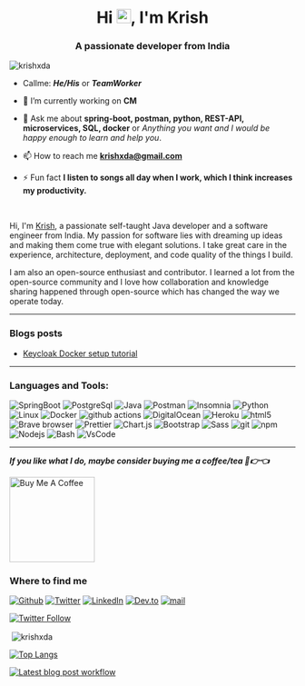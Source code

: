 <h1 align="center">Hi <img src="https://media.giphy.com/media/hvRJCLFzcasrR4ia7z/giphy.gif" width="25px">, I'm Krish</h1>
<h3 align="center">A passionate developer from India</h3>

<p align="left"> <img src="https://komarev.com/ghpvc/?username=krishxda&label=Profile%20views&color=0e75b6&style=flat" alt="krishxda" /> </p>


- Callme: ***He/His*** or ***TeamWorker*** 
- 🔭 I’m currently working on **CM**

- 💬 Ask me about **spring-boot, postman, python, REST-API, microservices, SQL, docker** or *Anything you want and I would be happy enough to learn and help you*.

- 📫 How to reach me **krishxda@gmail.com**

- ⚡ Fun fact **I listen to songs all day when I work, which I think increases my productivity.**

<br />

Hi, I'm [Krish](https://github.com/krishxda/krishxda), a passionate self-taught Java developer and a software engineer from India. My passion for software lies with dreaming up ideas and making them come true with elegant solutions. I take great care in the experience, architecture, deployment, and code quality of the things I build.

I am also an open-source enthusiast and contributor. I learned a lot from the open-source community and I love how collaboration and knowledge sharing happened through open-source which has changed the way we operate today.

---
### Blogs posts

<!-- BLOG-POST-LIST:START -->
- [Keycloak Docker setup tutorial](https://dev.to/krishxda/keycloak-docker-setup-tutorial-16ip)
<!-- BLOG-POST-LIST:END -->

---
<h3 align="left">Languages and Tools:</h3>
<p align="left">
  <!-- <a href="https://www.gnu.org/software/bash/" target="_blank"> <img src="https://www.vectorlogo.zone/logos/gnu_bash/gnu_bash-icon.svg" alt="bash" width="40" height="40" /> </a> -->
  <!-- <a href="https://getbootstrap.com" target="_blank"> <img src="https://raw.githubusercontent.com/devicons/devicon/master/icons/bootstrap/bootstrap-plain-wordmark.svg" alt="bootstrap" width="40" height="40" /> </a> -->
  <!-- <a href="https://www.chartjs.org" target="_blank"> <img src="https://www.chartjs.org/media/logo-title.svg" alt="chartjs" width="40" height="40" /> </a> -->
  <!-- <a href="https://www.w3schools.com/css/" target="_blank"> <img src="https://raw.githubusercontent.com/devicons/devicon/master/icons/css3/css3-original-wordmark.svg" alt="css3" width="40" height="40" /> </a> -->
  <!-- <a href="https://www.docker.com/" target="_blank"> <img src="https://raw.githubusercontent.com/devicons/devicon/master/icons/docker/docker-original-wordmark.svg" alt="docker" width="40" height="40" /> </a> -->
  <!-- <a href="https://www.electronjs.org" target="_blank"> <img src="https://raw.githubusercontent.com/devicons/devicon/master/icons/electron/electron-original.svg" alt="electron" width="40" height="40" /> </a> -->
  <!-- <a href="https://git-scm.com/" target="_blank"> <img src="https://www.vectorlogo.zone/logos/git-scm/git-scm-icon.svg" alt="git" width="40" height="40" /> </a> -->
  <!-- <a href="https://heroku.com" target="_blank"> <img src="https://www.vectorlogo.zone/logos/heroku/heroku-icon.svg" alt="heroku" width="40" height="40" /> </a> -->
  <!-- <a href="https://www.w3.org/html/" target="_blank"> <img src="https://raw.githubusercontent.com/devicons/devicon/master/icons/html5/html5-original-wordmark.svg" alt="html5" width="40" height="40" /> </a> -->
  <!-- <a href="https://www.java.com" target="_blank"> <img src="https://raw.githubusercontent.com/devicons/devicon/master/icons/java/java-original.svg" alt="java" width="40" height="40" /> </a> -->
  <!-- <a href="https://www.linux.org/" target="_blank"> <img src="https://raw.githubusercontent.com/devicons/devicon/master/icons/linux/linux-original.svg" alt="linux" width="40" height="40" /> </a> -->
  <!-- <a href="https://www.mysql.com/" target="_blank"> <img src="https://raw.githubusercontent.com/devicons/devicon/master/icons/mysql/mysql-original-wordmark.svg" alt="mysql" width="40" height="40" /> </a> -->
  <!-- <a href="https://www.postgresql.org" target="_blank"> <img src="https://raw.githubusercontent.com/devicons/devicon/master/icons/postgresql/postgresql-original-wordmark.svg" alt="postgresql" width="40" height="40" /> </a> -->
  <!-- <a href="https://postman.com" target="_blank"> <img src="https://www.vectorlogo.zone/logos/getpostman/getpostman-icon.svg" alt="postman" width="40" height="40" /> </a> -->
  <!-- <a href="https://www.python.org" target="_blank"> <img src="https://raw.githubusercontent.com/devicons/devicon/master/icons/python/python-original.svg" alt="python" width="40" height="40" /> </a> -->
  <!-- <a href="https://sass-lang.com" target="_blank"> <img src="https://raw.githubusercontent.com/devicons/devicon/master/icons/sass/sass-original.svg" alt="sass" width="40" height="40" /> </a> -->
  <!-- <a href="https://spring.io/" target="_blank"> <img src="https://www.vectorlogo.zone/logos/springio/springio-icon.svg" alt="spring" width="40" height="40" /> </a> -->
  <!-- <a href="https://www.adobe.com/products/xd.html" target="_blank"> <img src="https://cdn.worldvectorlogo.com/logos/adobe-xd.svg" alt="xd" width="40" height="40" /> </a> -->

<img alt="SpringBoot" src="https://img.shields.io/badge/-Spring_Boot-6DB33F?style=flat-square&logo=springboot&logoColor=white" />
<img alt="PostgreSql" src="https://img.shields.io/badge/-PostgreSql-4169E1?style=flat-square&logo=postgresql&logoColor=white" />
<img alt="Java" src="https://img.shields.io/badge/-Java-007396?style=flat-square&logo=java&logoColor=white" />
<img alt="Postman" src="https://img.shields.io/badge/-Postman-FF6C37?style=flat-square&logo=postman&logoColor=white" />
<img alt="Insomnia" src="https://img.shields.io/badge/-Insomnia-5849BE?style=flat-square&logo=insomnia&logoColor=white" />
<img alt="Python" src="https://img.shields.io/badge/-Python-3776AB?style=flat-square&logo=python&logoColor=white" />
<img alt="Linux" src="https://img.shields.io/badge/-Linux_Ubuntu-E95420?style=flat-square&logo=ubuntu&logoColor=white" />
<img alt="Docker" src="https://img.shields.io/badge/-Docker-46a2f1?style=flat-square&logo=docker&logoColor=white" />
<img alt="github actions" src="https://img.shields.io/badge/-Github_Actions-2088FF?style=flat-square&logo=github-actions&logoColor=white" />
<img alt="DigitalOcean" src="https://img.shields.io/badge/-DigitalOcean-0080FF?style=flat-square&logo=digitalocean&logoColor=white" />
<img alt="Heroku" src="https://img.shields.io/badge/-Heroku-430098?style=flat-square&logo=heroku&logoColor=white" />
<img alt="html5" src="https://img.shields.io/badge/-HTML5-E34F26?style=flat-square&logo=html5&logoColor=white" />
<img alt="Brave browser" src="https://img.shields.io/badge/-Brave_Browser-FB542B?style=flat-square&logo=brave&logoColor=white" />
<img alt="Prettier" src="https://img.shields.io/badge/-Prettier-F7B93E?style=flat-square&logo=prettier&logoColor=white" />
<img alt="Chart.js" src="https://img.shields.io/badge/-Chart.js-FF6384?style=flat-square&logo=chartdotjs&logoColor=white" />
<img alt="Bootstrap" src="https://img.shields.io/badge/-Bootstrap-7952B3?style=flat-square&logo=bootstrap&logoColor=white" />
<img alt="Sass" src="https://img.shields.io/badge/-Sass-CC6699?style=flat-square&logo=sass&logoColor=white" />
<img alt="git" src="https://img.shields.io/badge/-Git-F05032?style=flat-square&logo=git&logoColor=white" />
<img alt="npm" src="https://img.shields.io/badge/-NPM-CB3837?style=flat-square&logo=npm&logoColor=white" />
<img alt="Nodejs" src="https://img.shields.io/badge/-Nodejs-43853d?style=flat-square&logo=Node.js&logoColor=white" />
<img alt="Bash" src="https://img.shields.io/badge/-Bash-4EAA25?style=flat-square&logo=gnubash&logoColor=white" />
<img alt="VsCode" src="https://img.shields.io/badge/-VsCode-007ACC?style=flat-square&logo=visualstudiocode&logoColor=white" />

</p>

---
***If you like what I do, maybe consider buying me a coffee/tea 🥺👉👈***

<a href="https://buymeacoffee.com/krishxda" target="_blank"><img src="https://cdn.buymeacoffee.com/buttons/v2/default-red.png" alt="Buy Me A Coffee" width="150" ></a>

<h3>Where to find me</h3>
<p>
  <a href="https://github.com/krishxda" target="_blank"><img alt="Github" src="https://img.shields.io/badge/GitHub-%2312100E.svg?&style=for-the-badge&logo=Github&logoColor=white" /></a>
  <a href="https://twitter.com/Krishxda" target="_blank"><img alt="Twitter" src="https://img.shields.io/badge/twitter-%231DA1F2.svg?&style=for-the-badge&logo=twitter&logoColor=white" /></a>
  <a href="https://www.linkedin.com/in/krishna-r-68b101102" target="_blank"><img alt="LinkedIn" src="https://img.shields.io/badge/linkedin-%230077B5.svg?&style=for-the-badge&logo=linkedin&logoColor=white" /></a>
  <a href="https://dev.to/krishxda" target="_blank"><img alt="Dev.to" src="https://img.shields.io/badge/dev.to-0A0A0A.svg?&style=for-the-badge&logo=devdotto&logoColor=white" /></a>
  <a href="mailto:krishxda@gmail.com" target="_blank"><img alt="mail" src="https://img.shields.io/badge/Gmail-EA4335.svg?&style=for-the-badge&logo=gmail&logoColor=white" /></a>
</p>

[![Twitter Follow](https://img.shields.io/twitter/follow/krishxda?label=Follow)](https://twitter.com/intent/follow?screen_name=krishxda)


<!-- <p><img align="left" src="https://github-readme-stats.vercel.app/api/top-langs/?username=krishxda" alt="krishxda" /></p>  -->




<p>&nbsp;<img align="center" src="https://github-readme-stats-krishxda.vercel.app/api?username=krishxda&show_icons=true&locale=en&count_private=true&hide=contribs,stars&include_all_commits=true&theme=radical" alt="krishxda" /></p>

<!-- <p align="center"> <img src="https://github-readme-stats.vercel.app/api?username=krishxda&show_icons=true&theme=gotham" alt="krishxda" /> -->

[![Top Langs](https://github-readme-stats-krishxda.vercel.app/api/top-langs/?username=krishxda)](https://github.com/krishxda/github-readme-stats)

[![Latest blog post workflow](https://github.com/krishxda/krishxda/actions/workflows/blog-post-workflow.yml/badge.svg)](https://github.com/krishxda/krishxda/actions/workflows/blog-post-workflow.yml)

